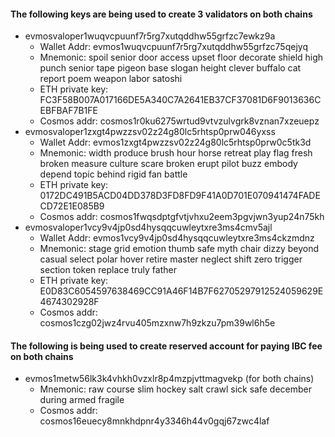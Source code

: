 #### The following keys are being used to create 3 validators on both chains

- evmosvaloper1wuqvcpuunf7r5rg7xutqddhw55grfzc7ewkz9a
    + Wallet Addr: evmos1wuqvcpuunf7r5rg7xutqddhw55grfzc75qejyq
    + Mnemonic: spoil senior door access upset floor decorate shield high punch senior tape pigeon base slogan height clever buffalo cat report poem weapon labor satoshi
    + ETH private key: FC3F58B007A017166DE5A340C7A2641EB37CF37081D6F9013636CEBFBAF7B1FE
    + Cosmos addr: cosmos1r0ku6275wrtud9vtvzulvgrk8vznan7xzeuepz
- evmosvaloper1zxgt4pwzzsv02z24g80lc5rhtsp0prw046yxss
    + Wallet Addr: evmos1zxgt4pwzzsv02z24g80lc5rhtsp0prw0c5tk3d
    + Mnemonic: width produce brush hour horse retreat play flag fresh broken measure culture scare broken erupt pilot buzz embody depend topic behind rigid fan battle
    + ETH private key: 0172DC491B5ACD04DD378D3FD8FD9F41A0D701E070941474FADECD72E1E085B9
    + Cosmos addr: cosmos1fwqsdptgfvtjvhxu2eem3pgvjwn3yup24n75kh
- evmosvaloper1vcy9v4jp0sd4hysqqcuwleytxre3ms4cmv5ajl
    + Wallet Addr: evmos1vcy9v4jp0sd4hysqqcuwleytxre3ms4ckzmdnz
    + Mnemonic: stage grid emotion thumb safe myth chair dizzy beyond casual select polar hover retire master neglect shift zero trigger section token replace truly father
    + ETH private key: E0D83C6054597638469CC91A46F14B7F62705297912524059629E4674302928F
    + Cosmos addr: cosmos1czg02jwz4rvu405mzxnw7h9zkzu7pm39wl6h5e

#### The following is being used to create reserved account for paying IBC fee on both chains
- evmos1metw56lk3k4vhkh0vzxlr8p4mzpjvttmagvekp (for both chains)
    + Mnemonic: raw course slim hockey salt crawl sick safe december during armed fragile
    + Cosmos addr: cosmos16euecy8mnkhdpnr4y3346h44v0gqj67zwc4laf